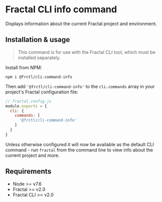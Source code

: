 # Fractal CLI info command

Displays information about the current Fractal project and environment.

## Installation & usage

> This command is for use with the Fractal CLI tool, which must be installed separately.

Install from NPM:

```
npm i @frctl/cli-command-info
```

Then add `'@frctl/cli-command-info'` to the `cli.commands` array in your project's Fractal configuration file:

```js
// fractal.config.js
module.exports = {
  cli: {
    commands: [
      '@frctl/cli-command-info'
    ]
  }
}
```

Unless otherwise configured it will now be available as the default CLI command - run `fractal` from the command line to view info about the current project and more.

## Requirements

* Node >= v7.6
* Fractal >= v2.0
* Fractal CLI >= v2.0
